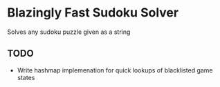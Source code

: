 # Blazingly Fast Sudoku Solver

Solves any sudoku puzzle given as a string

## TODO
- Write hashmap implemenation for quick lookups of blacklisted game states
